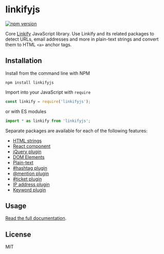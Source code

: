 linkifyjs
===

[![npm version](https://badge.fury.io/js/linkifyjs.svg)](https://www.npmjs.com/package/linkifyjs)

Core [Linkify](https://linkify.js.org/) JavaScript library. Use Linkify and its
related packages to detect URLs, email addresses and more in plain-text strings and convert them to HTML `<a>` anchor tags.

## Installation

Install from the command line with NPM

```
npm install linkifyjs
```

Import into your JavaScript with `require`
```js
const linkify = require('linkifyjs');
```
or with ES modules

```js
import * as linkify from 'linkifyjs';
```

Separate packages are available for each of the following features:
- [HTML strings](../linkify-html)
- [React component](../linkify-react)
- [jQuery plugin](../linkify-jquery)
- [DOM Elements](../linkify-element)
- [Plain-text](../linkify-string)
- [#hashtag plugin](../linkify-plugin-hashtag)
- [@mention plugin](../linkify-plugin-mention)
- [#ticket plugin](../linkify-plugin-ticket)
- [IP address plugin](../linkify-plugin-ip)
- [Keyword plugin](../linkify-plugin-keyword)

## Usage

[Read the full documentation](https://linkify.js.org/docs/linkifyjs.html).

## License

MIT
